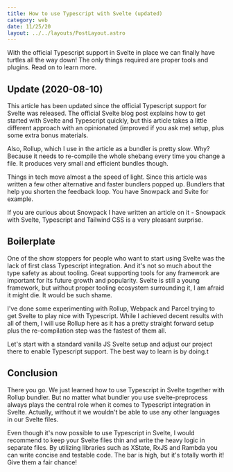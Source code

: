 ```yaml
---
title: How to use Typescript with Svelte (updated)
category: web
date: 11/25/20
layout: ../../layouts/PostLayout.astro
---
```


With the official Typescript support in Svelte in place we can finally have turtles all the way down! The only things required are proper tools and plugins. Read on to learn more.

## Update (2020-08-10)

This article has been updated since the official Typescript support for Svelte was released. The official Svelte blog post explains how to get started with Svelte and Typescript quickly, but this article takes a little different approach with an opinionated (improved if you ask me) setup, plus some extra bonus materials.

Also, Rollup, which I use in the article as a bundler is pretty slow. Why? Because it needs to re-compile the whole shebang every time you change a file. It produces very small and efficient bundles though.

Things in tech move almost a the speed of light. Since this article was written a few other alternative and faster bundlers popped up. Bundlers that help you shorten the feedback loop. You have Snowpack and Svite for example.

If you are curious about Snowpack I have written an article on it - Snowpack with Svelte, Typescript and Tailwind CSS is a very pleasant surprise.

## Boilerplate

One of the show stoppers for people who want to start using Svelte was the lack of first class Typescript integration. And it's not so much about the type safety as about tooling. Great supporting tools for any framework are important for its future growth and popularity. Svelte is still a young framework, but without proper tooling ecosystem surrounding it, I am afraid it might die. It would be such shame.

I've done some experimenting with Rollup, Webpack and Parcel trying to get Svelte to play nice with Typescript. While I achieved decent results with all of them, I will use Rollup here as it has a pretty straight forward setup plus the re-compilation step was the fastest of them all.

Let's start with a standard vanilla JS Svelte setup and adjust our project there to enable Typescript support. The best way to learn is by doing.t

## Conclusion

There you go. We just learned how to use Typescript in Svelte together with Rollup bundler. But no matter what bundler you use svelte-preprocess always plays the central role when it comes to Typescript integration in Svelte. Actually, without it we wouldn't be able to use any other languages in our Svelte files.

Even though it's now possible to use Typescript in Svelte, I would recommend to
keep your Svelte files thin and write the heavy logic in separate files. By
utilizing libraries such as XState, RxJS and Rambda you can write concise and
testable code. The bar is high, but it's totally worth it! Give them a fair
chance!
